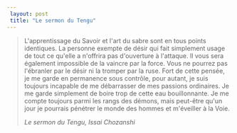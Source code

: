 ```yaml
---
 layout: post
 title: "Le sermon du Tengu"
---
```


<blockquote>
<p>L'apprentissage du Savoir et l'art du sabre sont en tous points identiques. La personne exempte de désir qui fait simplement usage de tout ce qu'elle a n'offrira pas d'ouverture à l'attaque. Il vous sera également impossible de la vaincre par la force. Vous ne pourrez pas l'ébranler par le désir ni la tromper par la ruse. Fort de cette pensée, je me garde en permanence sous contrôle, pour autant, je suis toujours incapable de me débarrasser de mes passions ordinaires. Je me garde simplement de boire trop de cette eau bouillonnante. Je me compte toujours parmi les rangs des démons, mais peut-être qu'un jour je pourrais pénétrer le monde des hommes et m'éveiller à la Voie.</p>
<cite>Le sermon du Tengu, Issai Chozanshi</cite></blockquote>
